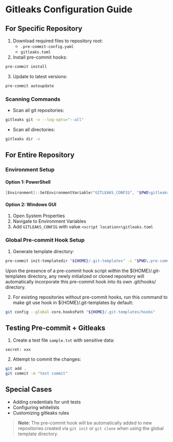# Gitleaks Configuration Guide

## For Specific Repository
1. Download required files to repository root:
   - `.pre-commit-config.yaml`
   - `gitleaks.toml`
2. Install pre-commit hooks:
```bash
pre-commit install
```
3. Update to latest versions:
```bash
pre-commit autoupdate
```

### Scanning Commands
- Scan all git repositories:
```bash
gitleaks git -v --log-opts="--all"
```
- Scan all directories:
```bash
gitleaks dir -v
```

## For Entire Repository

### Environment Setup
#### Option 1: PowerShell
```powershell
[Environment]::SetEnvironmentVariable("GITLEAKS_CONFIG", "$PWD\gitleaks.toml", "Machine")
```

#### Option 2: Windows GUI
1. Open System Properties
2. Navigate to Environment Variables
3. Add `GITLEAKS_CONFIG` with value `<script location>\gitleaks.toml`

### Global Pre-commit Hook Setup
1. Generate template directory:
```bash
pre-commit init-templatedir "${HOME}/.git-templates" -c "$PWD\.pre-commit-config.yaml"
```
Upon the presence of a pre-commit hook script within the ${HOME}/.git-templates directory, any newly initialized or cloned repository will automatically incorporate this pre-commit hook into its own .git/hooks/ directory.

2. For existing repositories without pre-commit hooks, run this command to make git use hook in ${HOME}/.git-templates by default:
```bash
git config --global core.hooksPath "${HOME}/.git-templates/hooks"
```

## Testing Pre-commit + Gitleaks

1. Create a test file `sample.txt` with sensitive data:
```plaintext
secret: xxx
```
2. Attempt to commit the changes:
```bash
git add .
git commit -m "test commit"
```

## Special Cases

- Adding credentials for unit tests
- Configuring whitelists
- Customizing gitleaks rules

> **Note**: The pre-commit hook will be automatically added to new repositories created via `git init` or `git clone` when using the global template directory.